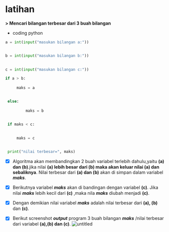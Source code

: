# latihan
**> Mencari bilangan terbesar dari 3 buah bilangan**



* coding python
```python
a = int(input("masukan bilangan a:"))


b = int(input("masukan bilangan b:"))

	
c = int(input("masukan bilangan c:"))

if a > b:
   
  	 maks = a


 else:
   
    	 maks = b


 if maks < c:
   
    
	 maks = c


 print("nilai terbesar=", maks)
 ```




- [x] Algoritma akan membandingkan 2 buah variabel terlebih dahulu,yaitu **(a) dan (b)**.jika nilai **(a) lebih besar dari (b) maka akan keluar nilai (a) dan sebaliknya**. Nilai terbesar dari **(a) dan (b)** akan di simpan dalam variabel ***maks***.


- [x] Berikutnya variabel ***maks*** akan di bandingan dengan variabel **(c)**. Jika nilai ***maks*** lebih kecil dari **(c)** ,maka nila ***maks*** diubah menjadi **(c)**. 

- [x] Dengan demikian nilai variabel ***maks*** adalah nilai terbesar dari **(a), (b)** dan **(c)**.



- [x] Berikut screenshot ***output*** program 3 buah bilangan ***maks*** /nilai terbesar dari variabel **(a),(b) dan (c)**.
![untitled](https://user-images.githubusercontent.com/46512724/52344521-8db7eb80-2a4d-11e9-83ed-0260925c091b.jpg)
